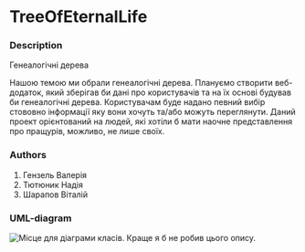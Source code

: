 # TreeOfEternalLife

### Description

Генеалогічні дерева

Нашою темою ми обрали генеалогічні дерева. 
Плануємо створити веб-додаток, який зберігав би дані про користувачів та на їх основі будував би генеалогічні дерева.
Користувачам буде надано певний вибір стововно інформації яку вони хочуть та/або можуть переглянути.
Даний проект орієнтований на людей, які хотіли б мати наочне представлення про пращурів, можливо, не лише своїх.

### Authors

1. Гензель Валерія
2. Тютюник Надія
3. Шарапов Віталій

### UML-diagram

![Місце для діаграми класів. Краще я б не робив цього опису.](http://i.imgur.com/4aujgqt.png)
